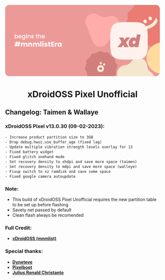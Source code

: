 ![banner](https://github.com/xDroidOSS-Pixel/Changelog/raw/main/banner.png)

<h1 align="center"> xDroidOSS Pixel Unofficial </h1> 

## Changelog: Taimen & Wallaye

### xDroidOSS Pixel v13.0.30 (09-02-2023):
```
- Increase product partition size to 3GB 
- Drop debug.hwui.use_buffer_age (fixed lag)
- Update multiple vibration strength levels overlay for 13
- Fixed battery widget
- Fixed glitch onehand mode
- Set recovery density to xhdpi and save more space (taimen)
- Set recovery density to mdpi and save more space (walleye)
- Fixup switch to xz ramdisk and save some space
- Fixed google camera autoupdate
```
### Note:
- This build of xDroidOSS Pixel Unofficial requires the new partition table to be set up before flashing
- Savety net passed by default
- Clean flash always be recomended

### Full Credit:
* [**xDroidOSS (mnmlist)**](https://github.com/xdroid-oss)

### Special thanks:
* [**Dyneteve**](https://github.com/Dyneteve)
* [**Pixelboot**](https://github.com/PixelBoot)
* [**Julius Ronald Christanto**](https://github.com/jrjmt)

